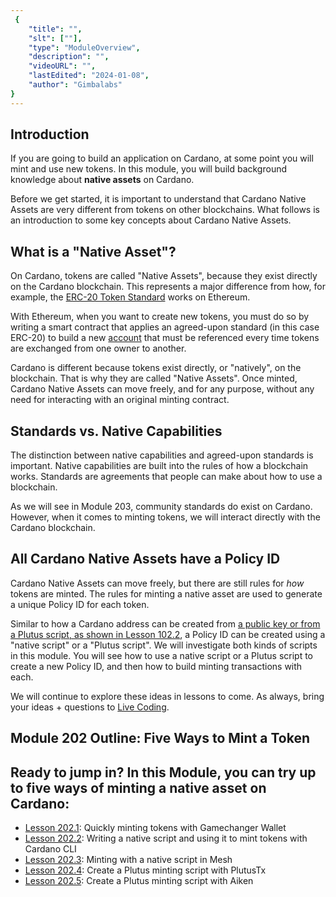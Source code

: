 ```yaml
---
 {
	"title": "",
	"slt": [""],
	"type": "ModuleOverview",
	"description": "",
	"videoURL": "",
	"lastEdited": "2024-01-08",
	"author": "Gimbalabs"
}
---
```


## Introduction

If you are going to build an application on Cardano, at some point you will mint and use new tokens. In this module, you will build background knowledge about **native assets** on Cardano.

Before we get started, it is important to understand that Cardano Native Assets are very different from tokens on other blockchains. What follows is an introduction to some key concepts about Cardano Native Assets.

## What is a "Native Asset"?
On Cardano, tokens are called "Native Assets", because they exist directly on the Cardano blockchain. This represents a major difference from how, for example, the [ERC-20 Token Standard](https://ethereum.org/en/developers/docs/standards/tokens/erc-20/) works on Ethereum.

With Ethereum, when you want to create new tokens, you must do so by writing a smart contract that applies an agreed-upon standard (in this case ERC-20) to build a new [account](https://ethereum.org/en/developers/docs/accounts/) that must be referenced every time tokens are exchanged from one owner to another.

Cardano is different because tokens exist directly, or "natively", on the blockchain. That is why they are called "Native Assets". Once minted, Cardano Native Assets can move freely, and for any purpose, without any need for interacting with an original minting contract.

## Standards vs. Native Capabilities
The distinction between native capabilities and agreed-upon standards is important. Native capabilities are built into the rules of how a blockchain works. Standards are agreements that people can make about how to use a blockchain.

As we will see in Module 203, community standards do exist on Cardano. However, when it comes to minting tokens, we will interact directly with the Cardano blockchain.

## All Cardano Native Assets have a Policy ID
Cardano Native Assets can move freely, but there are still rules for *how* tokens are minted. The rules for minting a native asset are used to generate a unique Policy ID for each token.

Similar to how a Cardano address can be created from [a public key or from a Plutus script, as shown in Lesson 102.2](/modules/102/1022), a Policy ID can be created using a "native script" or a "Plutus script". We will investigate both kinds of scripts in this module. You will see how to use a native script or a Plutus script to create a new Policy ID, and then how to build minting transactions with each.

We will continue to explore these ideas in lessons to come. As always, bring your ideas + questions to [Live Coding](/live-coding).


## Module 202 Outline: Five Ways to Mint a Token



## Ready to jump in? In this Module, you can try up to five ways of minting a native asset on Cardano:

- [Lesson 202.1](/modules/202/2021): Quickly minting tokens with Gamechanger Wallet
- [Lesson 202.2](/modules/202/2022): Writing a native script and using it to mint tokens with Cardano CLI
- [Lesson 202.3](/modules/202/2023): Minting with a native script in Mesh
- [Lesson 202.4](/modules/202/2024): Create a Plutus minting script with PlutusTx
- [Lesson 202.5](/modules/202/2025): Create a Plutus minting script with Aiken
